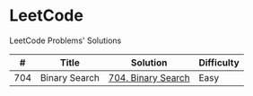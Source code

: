 # LeetCode

LeetCode Problems' Solutions

| #   | Title         | Solution                                                                               | Difficulty |
| --- | ------------- | -------------------------------------------------------------------------------------- | ---------- |
| 704 | Binary Search | [704. Binary Search](https://github.com/damasdev/leetcode/tree/main/704-binary-search) | Easy       |
